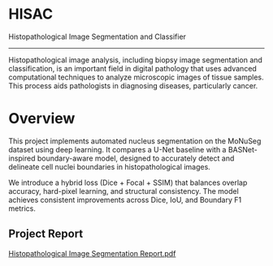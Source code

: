 # HISAC
Histopathological Image Segmentation and Classifier

---
Histopathological image analysis, including biopsy image segmentation and classification, is an important field in digital pathology that uses advanced computational techniques to analyze microscopic images of tissue samples. This process aids pathologists in diagnosing diseases, particularly cancer.

# Overview
This project implements automated nucleus segmentation on the MoNuSeg dataset using deep learning.
It compares a U-Net baseline with a BASNet-inspired boundary-aware model, designed to accurately detect and delineate cell nuclei boundaries in histopathological images.

We introduce a hybrid loss (Dice + Focal + SSIM) that balances overlap accuracy, hard-pixel learning, and structural consistency.
The model achieves consistent improvements across Dice, IoU, and Boundary F1 metrics.

## Project Report
[Histopathological Image Segmentation Report.pdf](https://github.com/user-attachments/files/23002434/Histopathological.Image.Segmentation.Report.pdf)
